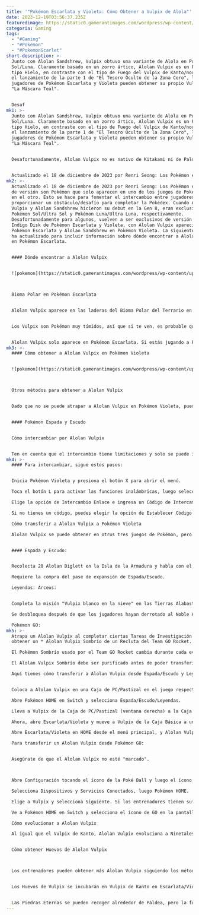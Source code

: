 ```yaml
---
title: '"Pokémon Escarlata y Violeta: Cómo Obtener a Vulpix de Alola"'
date: 2023-12-19T03:56:37.235Z
featuredimage: https://static0.gamerantimages.com/wordpress/wp-content/uploads/wm/2023/10/pokemon-scarlet-violet-alolan-vulpix-feature.jpg?q=50&fit=contain&w=1140&h=&dpr=1.5
categoria: Gaming
tags:
  - "#Gaming"
  - "#Pokemon"
  - "#PokemonScarlet"
short-description: >-
  Junto con Alolan Sandshrew, Vulpix obtuvo una variante de Alola en Pokémon
  Sol/Luna. Claramente basado en un zorro ártico, Alolan Vulpix es un Pokémon de
  tipo Hielo, en contraste con el tipo de Fuego del Vulpix de Kanto/normal. Con
  el lanzamiento de la parte 1 de "El Tesoro Oculto de la Zona Cero", los
  jugadores de Pokémon Escarlata y Violeta pueden obtener su propio Vulpix en
  "La Máscara Teal".


  Desaf
mk1: >-
  Junto con Alolan Sandshrew, Vulpix obtuvo una variante de Alola en Pokémon
  Sol/Luna. Claramente basado en un zorro ártico, Alolan Vulpix es un Pokémon de
  tipo Hielo, en contraste con el tipo de Fuego del Vulpix de Kanto/normal. Con
  el lanzamiento de la parte 1 de "El Tesoro Oculto de la Zona Cero", los
  jugadores de Pokémon Escarlata y Violeta pueden obtener su propio Vulpix en
  "La Máscara Teal".


  Desafortunadamente, Alolan Vulpix no es nativo de Kitakami ni de Paldea, por lo que no se puede atrapar en ninguna de esas regiones. Sin embargo, los jugadores de Pokémon Escarlata pueden encontrar un Alolan Vulpix salvaje si buscan en el Bioma Polar del Terrario de Indigo Disk. Aquellos que tengan Pokémon Violeta tienen menos suerte, pero hay formas de obtener al Zorro de Hielo con la ayuda de otros juegos de Pokémon y Pokémon HOME.


  Actualizado el 18 de diciembre de 2023 por Renri Seong: Los Pokémon exclusivos de versión son Pokémon que solo aparecen en uno de los jue
mk2: >-
  Actualizado el 18 de diciembre de 2023 por Renri Seong: Los Pokémon exclusivos
  de versión son Pokémon que solo aparecen en uno de los juegos de Pokémon y no
  en el otro. Esto se hace para fomentar el intercambio entre jugadores y
  proporcionar un obstáculo/desafío para completar la Pokédex. Cuando Alolan
  Vulpix y Alolan Sandshrew hicieron su debut en la Gen 8, eran exclusivos de
  Pokémon Sol/Ultra Sol y Pokémon Luna/Ultra Luna, respectivamente.
  Desafortunadamente para algunos, vuelven a ser exclusivos de versión en el DLC
  Indigo Disk de Pokémon Escarlata y Violeta, con Alolan Vulpix apareciendo en
  Pokémon Escarlata y Alolan Sandshrew en Pokémon Violeta. La siguiente guía se
  ha actualizado para incluir información sobre dónde encontrar a Alolan Vulpix
  en Pokémon Escarlata.


  #### Dónde encontrar a Alolan Vulpix


  ![pokemon](https://static0.gamerantimages.com/wordpress/wp-content/uploads/wm/2023/12/pokemon-scarlet-violet-alolan-vulpix-location.jpg?q=50&fit=crop&w=1500&dpr=1.5 "pokemon")



  Bioma Polar en Pokémon Escarlata


  Alolan Vulpix aparece en las laderas del Bioma Polar del Terrario en el DLC Indigo Disk de Pokémon Escarlata/Violeta. Dado que no puedes entrar a la Academia Blueberry hasta después de haber completado el juego principal (es decir, "El Camino a Casa") y la historia de la Máscara Teal, no podrás atrapar a un Alolan Vulpix salvaje hasta mucho más adelante en tu campaña.


  Los Vulpix son Pokémon muy tímidos, así que si te ven, es probable que huyan. Aunque aparecen en el Bioma Polar, son muy específicos sobre dónde viven. El mejor lugar para buscar a Vulpix es en los acantilados/montañas cerca del muro que separa el Bioma Polar y el Bioma del Cañón. Si escalas el muro al sur del Punto de Viaje de la Clase al Aire Libre 1 del Bioma Polar, podrás encontrar algunos Alolan Vulpix. Es posible que tengas mejor suerte viéndolos por la mañana/día que por la noche.


  Alolan Vulpix solo aparece en Pokémon Escarlata. Si estás jugando a Pokémon Violeta, encontrarás a Alolan Sandshrew en su lugar.
mk3: >-
  #### Cómo obtener a Alolan Vulpix en Pokémon Violeta


  ![pokemon](https://static0.gamerantimages.com/wordpress/wp-content/uploads/2022/02/pokemon-legends-arceus-alolan-vulpix.jpg?q=50&fit=crop&w=1500&dpr=1.5 "pokemon")



  Otros métodos para obtener a Alolan Vulpix


  Dado que no se puede atrapar a Alolan Vulpix en Pokémon Violeta, puedes intercambiar con alguien que tenga Pokémon Escarlata o transferirlo desde cualquiera de los siguientes juegos de Pokémon:


  #### Pokémon Espada y Escudo


  Cómo intercambiar por Alolan Vulpix


  Ten en cuenta que el intercambio tiene limitaciones y solo se puede iniciar si se ha comprado una suscripción a Nintendo Online Membership. El costo más bajo es de $3.99 al mes y el más alto es de $19.99 por 12 meses. Las suscripciones a Nintendo Online también están programadas para renovarse, así que para desactivar esto, ve al perfil con la suscripción en la eShop.
mk4: >-
  #### Para intercambiar, sigue estos pasos:


  Inicia Pokémon Violeta y presiona el botón X para abrir el menú.

  Toca el botón L para activar las funciones inalámbricas, luego selecciona Portal Pokémon.

  Elige la opción de Intercambio Enlace e ingresa un Código de Intercambio para un Alolan Vulpix.

  Si no tienes un código, puedes elegir la opción de Establecer Código y dárselo a un amigo con un Alolan Vulpix.

  Cómo transferir a Alolan Vulpix a Pokémon Violeta

  Alolan Vulpix se puede obtener en otros tres juegos de Pokémon, pero los jugadores también necesitarán la versión de Switch de Pokémon HOME para mover a Vulpix de un juego a otro. Así es cómo obtener a Alolan Vulpix en cada juego:


  #### Espada y Escudo:


  Recolecta 20 Alolan Diglett en la Isla de la Armadura y habla con el excursionista cerca del puente que conduce al dojo.

  Requiere la compra del pase de expansión de Espada/Escudo.

  Leyendas: Arceus:


  Completa la misión "Vulpix blanco en la nieve" en las Tierras Alabastro.

  Se desbloquea después de que los jugadores hayan derrotado al Noble Hisuian Avalugg.

  Pokémon GO:
mk5: >-
  Atrapa un Alolan Vulpix al completar ciertas Tareas de Investigación o al
  obtener un * Alolan Vulpix Sombrío de un Recluta del Team GO Rocket.

  El Pokémon Sombrío usado por el Team GO Rocket cambia durante cada evento de Toma, así que aunque Alolan Vulpix pueda estar disponible ahora, puede que no lo esté más tarde.

  El Alolan Vulpix Sombrío debe ser purificado antes de poder transferirlo a Pokémon HOME.

  Aquí tienes cómo transferir a Alolan Vulpix desde Espada/Escudo y Leyendas: Arceus:


  Coloca a Alolan Vulpix en una Caja de PC/Pastizal en el juego respectivo y guarda la partida.

  Abre Pokémon HOME en Switch y selecciona Espada/Escudo/Leyendas.

  Lleva a Vulpix de la Caja de PC/Pastizal (ventana derecha) a la Caja Básica (ventana izquierda). Guarda y luego sal.

  Ahora, abre Escarlata/Violeta y mueve a Vulpix de la Caja Básica a una de las Cajas de PC. Guarda y luego sal.

  Abre Escarlata/Violeta en HOME desde el menú principal, y Alolan Vulpix estará en una de las Cajas.

  Para transferir un Alolan Vulpix desde Pokémon GO:


  Asegúrate de que el Alolan Vulpix no esté "marcado".



  Abre Configuración tocando el ícono de la Poké Ball y luego el ícono de engranaje.

  Selecciona Dispositivos y Servicios Conectados, luego Pokémon HOME.

  Elige a Vulpix y selecciona Siguiente. Si los entrenadores tienen suficiente Energía de Transferencia, podrán enviar a Vulpix.

  Ve a Pokémon HOME en Switch y selecciona el ícono de GO en la pantalla principal. Esto pondrá a Alolan Vulpix en una Caja Básica siempre que haya espacio.

  Cómo evolucionar a Alolan Vulpix

  Al igual que el Vulpix de Kanto, Alolan Vulpix evoluciona a Ninetales con una piedra evolutiva. Los jugadores necesitarán usar una Piedra Hielo, que se puede encontrar en áreas frías como la Montaña Glaseado. Otra forma de obtener Piedras Hielo es comprarlas en la subasta en Puerto Marinada. Una vez que Alolan Vulpix evoluciona a Alolan Ninetales, se convierte en un tipo Hielo/Hada.


  Cómo obtener Huevos de Alolan Vulpix



  Los entrenadores pueden obtener más Alolan Vulpix siguiendo los métodos anteriores o criando el primer Alolan Vulpix que transfirieron. Vulpix puede aparearse con otro Vulpix o con un Ditto. Si los entrenadores están criando basándose en un Grupo de Huevo compartido, entonces el Alolan Vulpix debe ser hembra para que el Huevo se incube en un Vulpix y no en la misma especie que el Pokémon padre.


  Los Huevos de Vulpix se incubarán en Vulpix de Kanto en Escarlata/Violeta. Para incubar un Alolan Vulpix, los entrenadores deben hacer que el Alolan Vulpix padre sostenga una Piedra Eterna. Dándole una Piedra Eterna también asegurará que su Naturaleza se transmita a la descendencia.


  Las Piedras Eternas se pueden recoger alrededor de Paldea, pero la forma más fácil de obtener una es comprarla por 3000 en una tienda de Regalos Delibird en Mesagoza, Levincia o Cascarrafa. A diferencia de las piedras evolutivas, las Piedras Eternas están disponibles desde el principio de Escarlata/Violeta.
---
```

